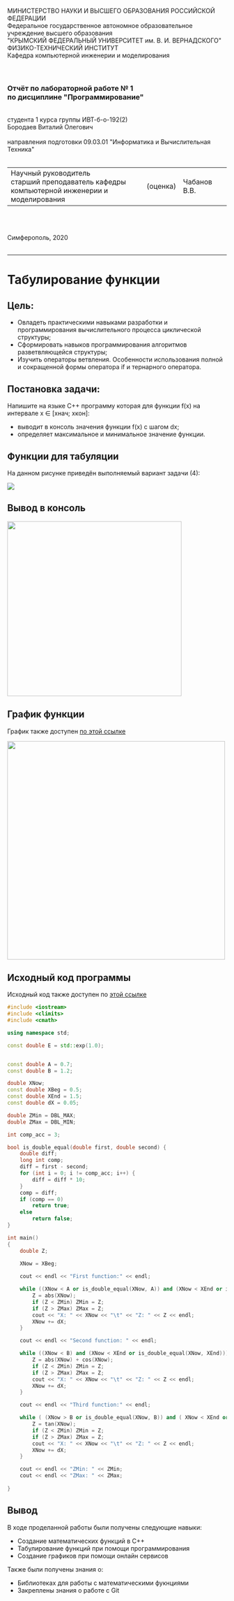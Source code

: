 МИНИСТЕРСТВО НАУКИ  И ВЫСШЕГО ОБРАЗОВАНИЯ РОССИЙСКОЙ ФЕДЕРАЦИИ  
Федеральное государственное автономное образовательное учреждение высшего образования  
"КРЫМСКИЙ ФЕДЕРАЛЬНЫЙ УНИВЕРСИТЕТ им. В. И. ВЕРНАДСКОГО"  
ФИЗИКО-ТЕХНИЧЕСКИЙ ИНСТИТУТ  
Кафедра компьютерной инженерии и моделирования
<br/><br/>
​
### Отчёт по лабораторной работе № 1<br/> по дисциплине "Программирование"
<br/>
​
студента 1 курса группы ИВТ-б-о-192(2)<br/>
Бородаев Виталий Олегович<br/><br/>
направления подготовки 09.03.01 "Информатика и Вычислительная Техника"
<br/>
​
<table>
<tr><td>Научный руководитель<br/> старший преподаватель кафедры<br/> компьютерной инженерии и моделирования</td>
<td>(оценка)<br/></td>
<td>Чабанов В.В.</td>
</tr>
</table>
<br/><br/>

Симферополь, 2020
<br/><br/>

-------

# Табулирование функции

## Цель:

- Овладеть практическими навыками разработки и программирования вычислительного процесса циклической структуры;
- Сформировать навыков программирования алгоритмов разветвляющейся структуры;
- Изучить операторы ветвления. Особенности использования полной и сокращенной формы оператора if и тернарного оператора.

## Постановка задачи:

Напишите на языке С++ программу которая для функции f(x) на интервале x ∈ [хнач; xкон]:
- выводит в консоль значения функции f(x) с шагом dx;
- определяет максимальное и минимальное значение функции.

## Функции для табуляции

На данном рисунке приведён выполняемый вариант задачи (4): 

<img src="resources/1.png">

## Вывод в консоль

<img src="resources/2.png" height="400px">

## График функции

График также доступен [по этой ссылке](https://www.desmos.com/calculator/zqoh02zjbq)

<img src="resources/3.png" height="500px">

## Исходный код программы

Исходный код также доступен по [этой ссылке](code/main.cpp)

```cpp
#include <iostream>
#include <climits>
#include <cmath>

using namespace std;

const double E = std::exp(1.0);


const double A = 0.7;
const double B = 1.2;

double XNow;
const double XBeg = 0.5;
const double XEnd = 1.5;
const double dX = 0.05;

double ZMin = DBL_MAX;
double ZMax = DBL_MIN;

int comp_acc = 3;

bool is_double_equal(double first, double second) {
	double diff;
	long int comp;
	diff = first - second;
	for (int i = 0; i != comp_acc; i++) {
		diff = diff * 10;
	}
	comp = diff;
	if (comp == 0)
		return true;
	else
		return false;
}

int main()
{
	double Z;
	
	XNow = XBeg;

	cout << endl << "First function:" << endl;

	while ((XNow < A or is_double_equal(XNow, A)) and (XNow < XEnd or is_double_equal(XNow, XEnd))){
		Z = abs(XNow);
		if (Z < ZMin) ZMin = Z;
		if (Z > ZMax) ZMax = Z;
		cout << "X: " << XNow << "\t" << "Z: " << Z << endl;
		XNow += dX;
	}

	cout << endl << "Second function: " << endl;

	while ((XNow < B) and (XNow < XEnd or is_double_equal(XNow, XEnd))){
		Z = abs(XNow) + cos(XNow);
		if (Z < ZMin) ZMin = Z;
		if (Z > ZMax) ZMax = Z;
		cout << "X: " << XNow << "\t" << "Z: " << Z << endl;
		XNow += dX;
	}

	cout << endl << "Third function:" << endl;

	while ( (XNow > B or is_double_equal(XNow, B)) and ( XNow < XEnd or is_double_equal(XNow, XEnd) )){
		Z = tan(XNow);
		if (Z < ZMin) ZMin = Z;
		if (Z > ZMax) ZMax = Z;
		cout << "X: " << XNow << "\t" << "Z: " << Z << endl;
		XNow += dX;
	}

	cout << endl << "ZMin: " << ZMin;
	cout << endl << "ZMax: " << ZMax;
	
}
```

## Вывод

В ходе проделанной работы были получены следующие навыки:
- Создание математических функций в C++
- Табулирование функций при помощи программирования
- Создание графиков при помощи онлайн сервисов

Также были получены знания о:
- Библиотеках для работы с математическими фукнциями
- Закреплены знания о работе с Git